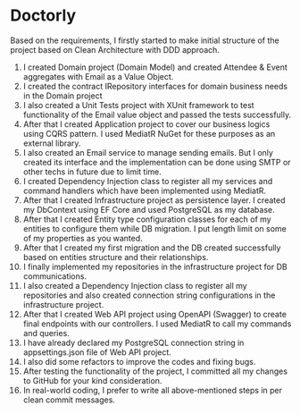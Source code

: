 # Doctorly

Based on the requirements, I firstly started to make initial structure of the project based on Clean Architecture with DDD approach.
1.	I created Domain project (Domain Model) and created Attendee & Event aggregates with Email as a Value Object. 
2.	I created the contract IRepository interfaces for domain business needs in the Domain project 
3.	I also created a Unit Tests project with XUnit framework to test functionality of the Email value object and passed the tests successfully. 
4.	After that I created Application project to cover our business logics using CQRS pattern. I used MediatR NuGet for these purposes as an external library. 
5.	 I also created an Email service to manage sending emails. But I only created its interface and the implementation can be done using SMTP or other techs in future due to limit time.
6.	I created Dependency Injection class to register all my services and command handlers which have been implemented using MediatR.
7.	After that I created Infrastructure project as persistence layer. I created my DbContext using EF Core and used PostgreSQL as my database. 
8.	After that I created Entity type configuration classes for each of my entities to configure them while DB migration. I put length limit on some of my properties as you wanted. 
9.	After that I created my first migration and the DB created successfully based on entities structure and their relationships.
10.	I finally implemented my repositories in the infrastructure project for DB communications.
11.	I also created a Dependency Injection class to register all my repositories and also created connection string configurations in the infrastructure project.
12.	After that I created Web API project using OpenAPI (Swagger) to create final endpoints with our controllers. I used MediatR to call my commands and queries. 
13.	I have already declared my PostgreSQL connection string in appsettings.json file of Web API project. 
14.	I also did some refactors to improve the codes and fixing bugs. 
15.	After testing the functionality of the project, I committed all my changes to GitHub for your kind consideration.
16.	In real-world coding, I prefer to write all above-mentioned steps in per clean commit messages. 

